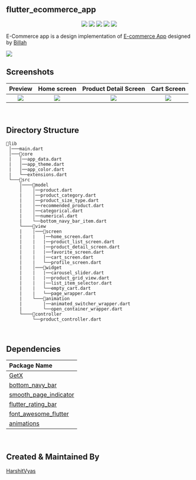 ## flutter_ecommerce_app

<p align="center">
  <img src="https://img.shields.io/github/stars/SinaSys/flutter_ecommerce_app">
  <img src="https://img.shields.io/github/forks/SinaSys/flutter_ecommerce_app">
  <img src="https://img.shields.io/github/actions/workflow/status/SinaSys/flutter_ecommerce_app/main.yml?branch=master&label=CI%20&logo=github">
  <img src="https://img.shields.io/github/v/release/SinaSys/flutter_ecommerce_app?label=Release&logo=semantic-release">
  <img src="https://img.shields.io/github/last-commit/SinaSys/flutter_ecommerce_app?label=Last%20commit">
</p>



E-Commerce app is a design implementation of [E-commerce App](https://dribbble.com/shots/15550702-E-commerce-Mobile-App) designed by [Billah](https://dribbble.com/designermasum)

![](https://github.com/SinaSys/flutter_ecommerce_app/blob/master/screenshots/screenshot.png?raw=true)


## Screenshots

Preview                    |   Home screen             |  Product Detail Screen    |  Cart Screen
:-------------------------:|:-------------------------:|:-------------------------:|:-------------------------:
![](https://github.com/SinaSys/flutter_ecommerce_app/blob/master/screenshots/preview.gif?raw=true)|![](https://github.com/SinaSys/flutter_ecommerce_app/blob/master/screenshots/home_screen.png?raw=true)|![](https://github.com/SinaSys/flutter_ecommerce_app/blob/master/screenshots/detail_screen.png?raw=true)|![](https://github.com/SinaSys/flutter_ecommerce_app/blob/master/screenshots/cart_screen.png?raw=true)

<br/>

## Directory Structure
```
📂lib
 │───main.dart  
 │───📂core  
 |   │──app_data.dart
 |   │──app_theme.dart
 |   │──app_color.dart
 |   └──extensions.dart
 └───📂src
     │────📂model
     │    │──product.dart
     |    │──product_category.dart
     |    │──product_size_type.dart
     |    │──recommended_product.dart
     |    │──categorical.dart
     |    │──numerical.dart
     |    └──bottom_navy_bar_item.dart
     └────📂view
     |    │───📂screen
     |    |   |──home_screen.dart
     |    |   |──product_list_screen.dart
     |    |   |──product_detail_screen.dart
     |    |   |──favorite_screen.dart
     |    |   |──cart_screen.dart
     |    |   └──profile_screen.dart
     |    │───📂widget
     |    |   |──carousel_slider.dart
     |    |   |──product_grid_view.dart
     |    |   |──list_item_selector.dart
     |    |   └──empty_cart.dart
     |    |   └──page_wrapper.dart
     |    └───📂animation
     |        |──animated_switcher_wrapper.dart
     |        └──open_container_wrapper.dart
     └────📂controller
          └──product_controller.dart
```

<br/>

## Dependencies
Package Name        |
:-------------------------|
|[GetX](https://pub.dev/packages/get) 
|[bottom_navy_bar](https://pub.dev/packages/bottom_navy_bar) 
|[smooth_page_indicator](https://pub.dev/packages/smooth_page_indicator)
|[flutter_rating_bar](https://pub.dev/packages/flutter_rating_bar)
|[font_awesome_flutter](https://pub.dev/packages/font_awesome_flutter)
|[animations](https://pub.dev/packages/animations)

<br/>

## Created & Maintained By

[HarshitVyas](https://github.com/luffy_7132) 


<br/>
<br/>

